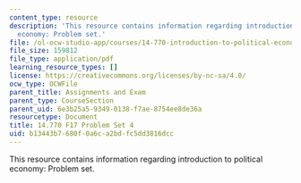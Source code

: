 ```yaml
---
content_type: resource
description: 'This resource contains information regarding introduction to political
  economy: Problem set.'
file: /ol-ocw-studio-app/courses/14-770-introduction-to-political-economy-fall-2017/b13443b7680f0a6ca2bdfc5dd3816dcc_MIT14_770F17_pset4.pdf
file_size: 159812
file_type: application/pdf
learning_resource_types: []
license: https://creativecommons.org/licenses/by-nc-sa/4.0/
ocw_type: OCWFile
parent_title: Assignments and Exam
parent_type: CourseSection
parent_uid: 6e3b25a5-9349-0138-f7ae-8754ee8de36a
resourcetype: Document
title: 14.770 F17 Problem Set 4
uid: b13443b7-680f-0a6c-a2bd-fc5dd3816dcc
---
```

This resource contains information regarding introduction to political economy: Problem set.